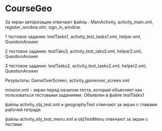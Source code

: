 # CourseGeo
За экран авторизации отвечают файлы : MainActivity, activity_main.xml, register_window.xlm, sign_in_window.

1 тестовое задание: testTasks1, activity_test_tasks1.xml, helper.xml, QuestionAnswer

2 тестовое задание: testTaks3, activity_test_taks3.xml, helper3.xml, QuestionAnswer

3 тестовое задание: testTasks2, activity_test_tasks2.xml, helper2.xml, QuestionAnswer

Результаты: GameOverScreen, activity_gameover_screen.xml

mission.xml - экран перед началом теста, который объясняет как пользоваться тестовыми заданиями. Объявлен в файле testTasks1

файлы activity_obj_test.xml и geographyTest отвечают за экран с главами рабочей тетради

файлы activity_obj_test_menu.xml и objTestMenu отвечают за экран с тестами
